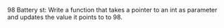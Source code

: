 98 Battery st: Write a function that takes a pointer to an int as parameter and updates the value it points to to 98.
